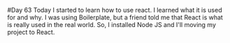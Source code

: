 #Day 63
Today I started to learn how to use react.
I learned what it is used for and why.
I was using Boilerplate, but a friend told me that React is what is really used in the real world.
So, I installed Node JS and I'll moving my project to React.


